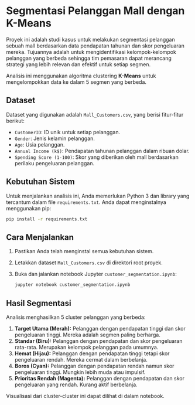 # Segmentasi Pelanggan Mall dengan K-Means

Proyek ini adalah studi kasus untuk melakukan segmentasi pelanggan sebuah mall berdasarkan data pendapatan tahunan dan skor pengeluaran mereka. Tujuannya adalah untuk mengidentifikasi kelompok-kelompok pelanggan yang berbeda sehingga tim pemasaran dapat merancang strategi yang lebih relevan dan efektif untuk setiap segmen.

Analisis ini menggunakan algoritma clustering **K-Means** untuk mengelompokkan data ke dalam 5 segmen yang berbeda.

## Dataset

Dataset yang digunakan adalah `Mall_Customers.csv`, yang berisi fitur-fitur berikut:
- `CustomerID`: ID unik untuk setiap pelanggan.
- `Gender`: Jenis kelamin pelanggan.
- `Age`: Usia pelanggan.
- `Annual Income (k$)`: Pendapatan tahunan pelanggan dalam ribuan dolar.
- `Spending Score (1-100)`: Skor yang diberikan oleh mall berdasarkan perilaku pengeluaran pelanggan.

## Kebutuhan Sistem

Untuk menjalankan analisis ini, Anda memerlukan Python 3 dan library yang tercantum dalam file `requirements.txt`. Anda dapat menginstalnya menggunakan pip:

```bash
pip install -r requirements.txt
```

## Cara Menjalankan

1.  Pastikan Anda telah menginstal semua kebutuhan sistem.
2.  Letakkan dataset `Mall_Customers.csv` di direktori root proyek.
3.  Buka dan jalankan notebook Jupyter `customer_segmentation.ipynb`:

    ```bash
    jupyter notebook customer_segmentation.ipynb
    ```

## Hasil Segmentasi

Analisis menghasilkan 5 cluster pelanggan yang berbeda:

1.  **Target Utama (Merah):** Pelanggan dengan pendapatan tinggi dan skor pengeluaran tinggi. Mereka adalah segmen paling berharga.
2.  **Standar (Biru):** Pelanggan dengan pendapatan dan skor pengeluaran rata-rata. Merupakan kelompok pelanggan pada umumnya.
3.  **Hemat (Hijau):** Pelanggan dengan pendapatan tinggi tetapi skor pengeluaran rendah. Mereka cermat dalam berbelanja.
4.  **Boros (Cyan):** Pelanggan dengan pendapatan rendah namun skor pengeluaran tinggi. Mungkin lebih muda atau impulsif.
5.  **Prioritas Rendah (Magenta):** Pelanggan dengan pendapatan dan skor pengeluaran yang rendah. Kurang aktif berbelanja.

Visualisasi dari cluster-cluster ini dapat dilihat di dalam notebook.
